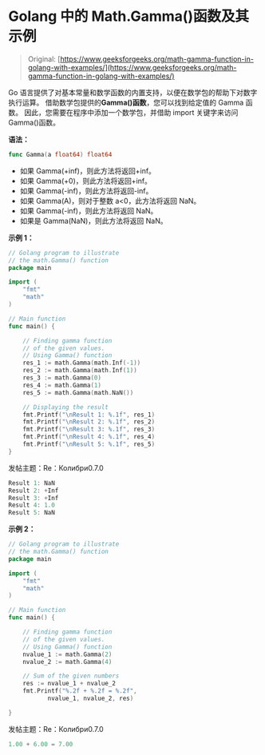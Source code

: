 # Golang 中的 Math.Gamma()函数及其示例

> Original: [https://www.geeksforgeeks.org/math-gamma-function-in-golang-with-examples/](https://www.geeksforgeeks.org/math-gamma-function-in-golang-with-examples/)

Go 语言提供了对基本常量和数学函数的内置支持，以便在数学包的帮助下对数字执行运算。 借助数学包提供的**Gamma()函数**，您可以找到给定值的 Gamma 函数。 因此，您需要在程序中添加一个数学包，并借助 import 关键字来访问 Gamma()函数。

**语法：**

```go
func Gamma(a float64) float64
```

*   如果 Gamma(+inf)，则此方法将返回+inf。
*   如果 Gamma(+0)，则此方法将返回+inf。
*   如果 Gamma(-inf)，则此方法将返回-inf。
*   如果 Gamma(A)，则对于整数 a<0，此方法将返回 NaN。
*   如果 Gamma(-inf)，则此方法将返回 NaN。
*   如果是 Gamma(NaN)，则此方法将返回 NaN。

**示例 1：**

```go
// Golang program to illustrate
// the math.Gamma() function
package main

import (
    "fmt"
    "math"
)

// Main function
func main() {

    // Finding gamma function 
    // of the given values.
    // Using Gamma() function
    res_1 := math.Gamma(math.Inf(-1))
    res_2 := math.Gamma(math.Inf(1))
    res_3 := math.Gamma(0)
    res_4 := math.Gamma(1)
    res_5 := math.Gamma(math.NaN())

    // Displaying the result
    fmt.Printf("\nResult 1: %.1f", res_1)
    fmt.Printf("\nResult 2: %.1f", res_2)
    fmt.Printf("\nResult 3: %.1f", res_3)
    fmt.Printf("\nResult 4: %.1f", res_4)
    fmt.Printf("\nResult 5: %.1f", res_5)
}
```

发帖主题：Re：Колибри0.7.0

```go
Result 1: NaN
Result 2: +Inf
Result 3: +Inf
Result 4: 1.0
Result 5: NaN

```

**示例 2：**

```go
// Golang program to illustrate
// the math.Gamma() function
package main

import (
    "fmt"
    "math"
)

// Main function
func main() {

    // Finding gamma function
    // of the given values.
    // Using Gamma() function
    nvalue_1 := math.Gamma(2)
    nvalue_2 := math.Gamma(4)

    // Sum of the given numbers
    res := nvalue_1 + nvalue_2
    fmt.Printf("%.2f + %.2f = %.2f",
           nvalue_1, nvalue_2, res)

}
```

发帖主题：Re：Колибри0.7.0

```go
1.00 + 6.00 = 7.00
```